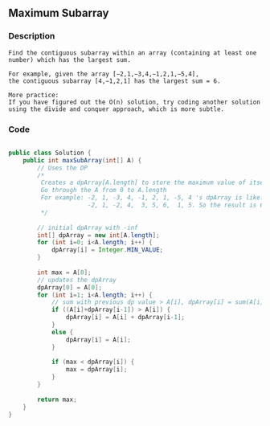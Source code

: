 ## Maximum Subarray

### Description

	Find the contiguous subarray within an array (containing at least one number) which has the largest sum.

	For example, given the array [−2,1,−3,4,−1,2,1,−5,4],
	the contiguous subarray [4,−1,2,1] has the largest sum = 6.

	More practice:
	If you have figured out the O(n) solution, try coding another solution using the divide and conquer approach, which is more subtle.


### Code

```java

public class Solution {
    public int maxSubArray(int[] A) {
        // Uses the DP
        /*
         Creates a dpArray[A.length] to store the maximum value of itself, or sum from previous dp value. 
         Go through the A from 0 to A.length
         For example: -2, 1, -3, 4, -1, 2, 1, -5, 4 's dpArray is like:
                      -2, 1, -2, 4,  3, 5, 6,  1, 5. So the result is 6.
         */
         
        // initial dpArray with -inf
        int[] dpArray = new int[A.length];
        for (int i=0; i<A.length; i++) {
            dpArray[i] = Integer.MIN_VALUE;
        }
        
        int max = A[0];
        // updates the dpArray
        dpArray[0] = A[0];
        for (int i=1; i<A.length; i++) {
            // sum with previous dp value > A[i], dpArray[i] = sum(A[i]+dp[i-1])
            if ((A[i]+dpArray[i-1]) > A[i]) {
                dpArray[i] = A[i] + dpArray[i-1];
            }
            else {
                dpArray[i] = A[i];
            }
            
            if (max < dpArray[i]) {
                max = dpArray[i];
            }
        }
        
        return max;
    }
}

```